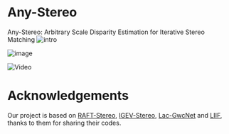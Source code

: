 # Any-Stereo
Any-Stereo: Arbitrary Scale Disparity Estimation for Iterative Stereo Matching
![intro](https://github.com/Zhaohuai-L/Any-Stereo/assets/62138387/b7588789-0068-49db-9e67-802bc98856e3)

![image](https://github.com/Zhaohuai-L/Any-Stereo/assets/62138387/a9562f93-c72f-43d3-999f-4011aa887aa9)

![Video](https://github.com/Zhaohuai-L/Any-Stereo/assets/62138387/325e0ad6-b535-4348-b0d5-98c7d89d3816)

# Acknowledgements
Our project is based on [RAFT-Stereo](https://github.com/princeton-vl/RAFT-Stereo), [IGEV-Stereo](https://github.com/gangweiX/IGEV), [Lac-GwcNet](https://github.com/SpadeLiu/Lac-GwcNet) and [LIIF](https://github.com/yinboc/liif), thanks to them for sharing their codes.
